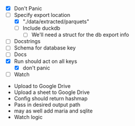 - [X] Don't Panic
- [ ] Specify export location
    - [X]  "./data/extracted/parquets"
    - [ ] Include duckdb
        - [ ] We'll need a struct for the db export info
- [ ] Docstrings
- [ ] Schema for database key
- [ ] Docs
- [X] Run should act on all keys
    - [X] don't panic
- [ ] Watch
- Upload to Google Drive
- Upload a sheet to Google Drive
- Config should return hashmap
- Pass in desired output path
- may as well add maria and sqlite
- Watch logic

